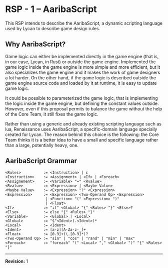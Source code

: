 # RSP - 1 – AaribaScript

This RSP intends to describe the AaribaScript, a dynamic scripting
language used by Lycan to describe game design rules.

## Why AaribaScript?

Game logic can either be implemented directly in the game engine (that
is, in our case, Lycan, in Rust) or outside the game
engine. Implemented the game logic inside the game engine is more
simple and more efficient, but it also specializes the game engine and
it makes the work of game designers a lot harder. On the other hand,
if the game logic is described outside the game engine source code and
loaded by it at runtime, it is easy to update game logic.

It could be possible to parameterized the game logic, that is implementing
the logic inside the game engine, but defining the constant values outside.
However, even if this proposal permits to balance the game without the
help of the Core Team, it still fixes the game logic.

Rather than using a generic and already existing scripting language
such as lua, Renaissance uses AaribaScript, a specific-domain language
specially created for Lycan. The reason behind this choice is the following:
the Core Team thinks it is a better idea to have a small and specific
language rather than a large, potentially heavy, one.

## AaribaScript Grammar

```
<Rules>          := <Instruction> | ε
<Instruction>    := <Assignment> | <If> | <Foreach>
<Assignement>    := <Variable> "=" <Rvalue>
<Rvalue>         := <Expression> | <Maybe Value>
<Maybe Value>    := <Expression> "?" <Expression>
<Expression>     := <Expression> <Two-Operand Op> <Expression>
                  | <Function> "(" <Expression> ")"
                  | <Float>
<If>             := "if" <Global> "{" <Rules> "}" <Else>?
<Else>           := else "{" <Rules> "}"
<Variable>       := <Global> | <Local>
<Global>         := "$"<Ident>(.<Ident>)*
<Local>          := <Ident>
<Ident>          := [a-z][A-Za-z-_]+
<Float>          := [0-9]+(\.[0-9]*)?
<Two-Operand Op> := "sin" | "cos" | "rand" | "min" | "max"
<Foreach>        := "foreach" "(" <Local> "," <Global> ")" "{" <Rules> "}"
```

-------------

**Revision:** 1
